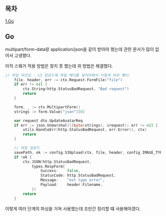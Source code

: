 ## 목차
[1.Go](#go)   

## Go
multipart/form-data랑 application/json을 같이 받아야 했는데 관련 문서가 많이 없어서 고생했다.

아직 스웨거 적용 방법은 찾지 못 했는데 위 방법은 해결했다.

```go
// 파일 바인딩 : s3 업로드에 파일 헤더를 넣어야해서 이렇게 따로 뺐다.
	file, header, err := ctx.Request.FormFile("file")
	if err != nil {
		ctx.String(http.StatusBadRequest, "Bad request")
		return
	}

	form, _ := ctx.MultipartForm()
	strings := form.Value["json"][0]

	var request dto.UpdateAvatarReq
	if err := json.Unmarshal([]byte(strings), &request); err != nil {
		utils.HandleErr(http.StatusBadRequest, err.Error(), ctx)
		return
	}

	// 파일 업로드
	savePath, ok := config.S3Upload(ctx, file, header, config.IMAGE_TYPE)
	if !ok {
		ctx.JSON(http.StatusBadRequest,
			types.RespForm{
				Success:    false,
				StatusCode: http.StatusBadRequest,
				Message:    "ext type error",
				Payload:    header.Filename,
			})
		return
	}
```
이렇게 여러 단계의 파싱을 거쳐 사용했는데 조만간 정리할 떄 사용해야겠다.